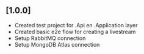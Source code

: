 

## [1.0.0]

- Created test project for .Api en .Application layer
- Created basic e2e flow for creating a livestream
- Setup RabbitMQ connection
- Setup MongoDB Atlas connection